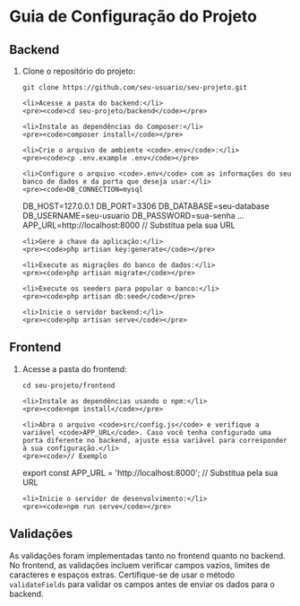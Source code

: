 <!DOCTYPE html>
<html lang="en">
<head>
  <meta charset="UTF-8">
  <meta name="viewport" content="width=device-width, initial-scale=1.0">
</head>
<body>
  <h1>Guia de Configuração do Projeto</h1>
  <h2>Backend</h2>
  <ol>
    <li>Clone o repositório do projeto:</li>
    <pre><code>git clone https://github.com/seu-usuario/seu-projeto.git</code></pre>
    
    <li>Acesse a pasta do backend:</li>
    <pre><code>cd seu-projeto/backend</code></pre>
    
    <li>Instale as dependências do Composer:</li>
    <pre><code>composer install</code></pre>
    
    <li>Crie o arquivo de ambiente <code>.env</code>:</li>
    <pre><code>cp .env.example .env</code></pre>
    
    <li>Configure o arquivo <code>.env</code> com as informações do seu banco de dados e da porta que deseja usar:</li>
    <pre><code>DB_CONNECTION=mysql
DB_HOST=127.0.0.1
DB_PORT=3306
DB_DATABASE=seu-database
DB_USERNAME=seu-usuario
DB_PASSWORD=sua-senha
...
APP_URL=http://localhost:8000  // Substitua pela sua URL</code></pre>
    
    <li>Gere a chave da aplicação:</li>
    <pre><code>php artisan key:generate</code></pre>
    
    <li>Execute as migrações do banco de dados:</li>
    <pre><code>php artisan migrate</code></pre>
    
    <li>Execute os seeders para popular o banco:</li>
    <pre><code>php artisan db:seed</code></pre>
    
    <li>Inicie o servidor backend:</li>
    <pre><code>php artisan serve</code></pre>
  </ol>

  <h2>Frontend</h2>
  <ol>
    <li>Acesse a pasta do frontend:</li>
    <pre><code>cd seu-projeto/frontend</code></pre>
    
    <li>Instale as dependências usando o npm:</li>
    <pre><code>npm install</code></pre>
    
    <li>Abra o arquivo <code>src/config.js</code> e verifique a variável <code>APP_URL</code>. Caso você tenha configurado uma porta diferente no backend, ajuste essa variável para corresponder à sua configuração.</li>
    <pre><code>// Exemplo
export const APP_URL = 'http://localhost:8000'; // Substitua pela sua URL</code></pre>
    
    <li>Inicie o servidor de desenvolvimento:</li>
    <pre><code>npm run serve</code></pre>
  </ol>
  
  <h2>Validações</h2>
  <p>As validações foram implementadas tanto no frontend quanto no backend. No frontend, as validações incluem verificar campos vazios, limites de caracteres e espaços extras. Certifique-se de usar o método <code>validateFields</code> para validar os campos antes de enviar os dados para o backend.</p>
</body>
</html>
